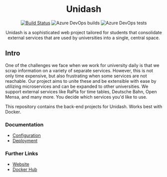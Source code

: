 <center>
<h1>Unidash</h1>

[![Build Status](https://dev.azure.com/foodies-inc/Unidash/_apis/build/status/unidash-backend?branchName=dev&stageName=Build&jobName=Build%20Docker%20Images)](https://dev.azure.com/foodies-inc/Unidash/_build/latest?definitionId=2&branchName=dev) ![Azure DevOps builds](https://img.shields.io/azure-devops/build/foodies-inc/unidash/2) ![Azure DevOps tests](https://img.shields.io/azure-devops/tests/foodies-inc/unidash/2)

Unidash is a sophisticated web project tailored for students that consolidate external services that are used by universities into a single, central space.
</center>

## Intro
One of the challenges we face when we work for university daily is that we scrap information on a variety of separate services. However, this is not only time expensive, but also frustrating when some services are not reachable. Our project aims to unite these and be extensible with ease by utilizing microservices and can be expanded to other universities. We support external services like RaPla for time tables, Deutsche Bahn, Open Mensa, and many more. You decide which services you'd like to use.

This repository contains the back-end projects for Unidash. Works best with Docker.

### Documentation
- [Configuration](docs/Configuration.md)
- [Deployment](docs/Deployment.md)

### Further Links
- [Website](https://unidash.top)
- [Docker Hub](https://hub.docker.com/u/unidash)
